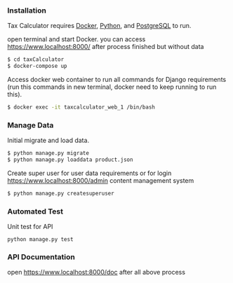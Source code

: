 ### Installation
Tax Calculator requires [Docker](https://www.docker.com/), [Python](https://www.python.org/), and [PostgreSQL](https://www.postgresql.org/) to run.

open terminal and start Docker. you can access https://www.localhost:8000/ after process finished but without data

```sh
$ cd taxCalculator
$ docker-compose up
```

Access docker web container to run all commands for Django requirements (run this commands in new terminal, docker need to keep running to run this).

```sh
$ docker exec -it taxcalculator_web_1 /bin/bash
```

### Manage Data
Initial migrate and load data.

```sh
$ python manage.py migrate
$ python manage.py loaddata product.json
```

Create super user for user data requirements or for login https://www.localhost:8000/admin content management system 

```sh
$ python manage.py createsuperuser
```

### Automated Test
Unit test for API
```
python manage.py test
```

### API Documentation
open https://www.localhost:8000/doc after all above process